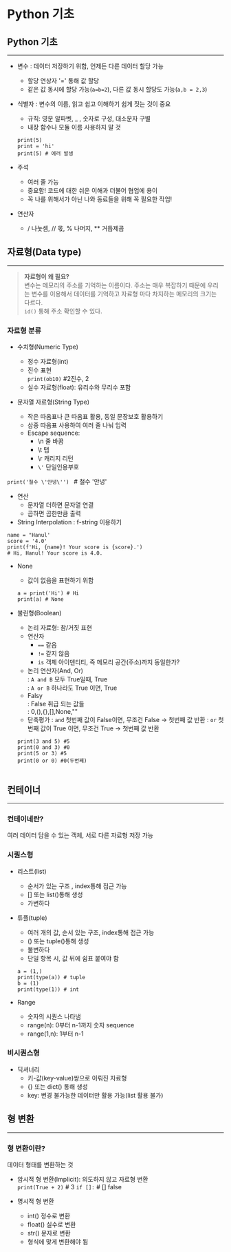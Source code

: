 # **Python 기초**

## Python 기초 
---

- 변수 : 데이터 저장하기 위함, 언제든 다른 데이터 할당 가능  
  - 할당 연상자 '=' 통해 값 할당  
  - 같은 값 동시에 할당 가능(`a=b=2`), 다른 값 동시 할당도 가능(`a,b = 2,3`)

- 식별자 : 변수의 이름, 읽고 쉽고 이해하기 쉽게 짓는 것이 중요
  - 규칙: 영문 알파벳, _ , 숫자로 구성, 대소문자 구별
  - 내장 함수나 모듈 이름 사용하지 말 것
  ```
  print(5)
  print = 'hi'
  print(5) # 에러 발생
  ```

- 주석
  - 여러 줄 가능
  - 중요함! 코드에 대한 쉬운 이해과 더불어 협업에 용이
  - 꼭 나를 위해서가 아닌 나와 동료들을 위해 꼭 필요한 작업!

- 연산자
  - / 나눗셈, // 몫, % 나머지, ** 거듭제곱


## 자료형(Data type)
---
>**자료형이 왜 필요?**  
변수는 메모리의 주소를 기억하는 이름이다. 주소는 매우 복잡하기 때문에 우리는 변수를 이용해서 데이터를 기억하고 자료형 마다 차지하는 메모리의 크기는 다르다.   
 `id()` 통해 주소 확인할 수 있다. 

### 자료형 분류
- 수치형(Numeric Type)
  - 정수 자료형(int)
  - 진수 표현  
  `print(ob10)` #2진수, 2
  - 실수 자료형(float): 유리수와 무리수 포함

- 문자열 자료형(String Type)
  - 작은 따옴표나 큰 따옴표 활용, 동일 문장보호 활용하기
  - 삼중 따옴표 사용하여 여러 줄 나눠 입력
  - Escape sequence: 
    - \n 줄 바꿈
    - \t 탭 
    - \r 캐리지 리턴
    - `\'` 단일인용부호  
 
`print('철수 \'안녕\'') ` # 철수 '안녕'
  - 연산
    - 문자열 더하면 문자열 연결
    - 곱하면 곱한만큼 출력
  - String Interpolation : f-string 이용하기
  ```
  name = "Hanul'
  score = '4.0'
  print(f'Hi, {name}! Your score is {score}.')
  # Hi, Hanul! Your score is 4.0.
  ```

- None
  - 값이 없음을 표현하기 위함
  ```
  a = print('Hi') # Hi 
  print(a) # None
  ```

- 불린형(Boolean)
  - 논리 자료형: 참/거짓 표현
  - 연산자
    - `==` 같음
    - `!=` 같지 않음
    - `is` 객체 아이덴티티, 즉 메모리 공간(주소)까지 동일한가?
  - 논리 연산자(And, Or)  
  : `A and B` 모두 True일때, True  
  : `A or B` 하나라도 True 이면, True
  - Falsy  
  : False 취급 되는 값들   
  : 0,(),{},[],None,""
  - 단축평가 
  : `and` 첫번째 값이 False이면, 무조건 False -> 첫번째 값 반환
  : `or` 첫번째 값이 True 이면, 무조건 True -> 첫번째 값 반환
  ```
  print(3 and 5) #5
  print(0 and 3) #0
  print(5 or 3) #5
  print(0 or 0) #0(두번째)


## 컨테이너 
---
### 컨테이네란? 
여러 데이터 담을 수 있는 객체, 서로 다른 자료형 저장 가능

### 시퀀스형 
- 리스트(list)  
  - 순서가 있는 구조 , index통해 접근 가능
  - [] 또는 list()통해 생성  
  - 가변하다

- 튜플(tuple)
  - 여러 개의 값, 순서 있는 구조, index통해 접근 가능
  - () 또는 tuple()통해 생성  
  - 불변하다
  - 단일 항목 시, 값 뒤에 쉼표 붙여야 함
  ```
  a = (1,)
  print(type(a)) # tuple
  b = (1)
  print(type(1)) # int
  ```
- Range
  - 숫자의 시퀀스 나타냄  
  - range(n): 0부터 n-1까지 숫자 sequence
  - range(1,n): 1부터 n-1

### 비시퀀스형
- 딕셔너리
  - 키-값(key-value)쌍으로 이뤄진 자료형
  - {} 또는 dict() 통해 생성
  - key: 변경 불가능한 데이터만 활용 가능(list 활용 불가)


## 형 변환
---

### 형 변환이란?
데이터 형태를 변환하는 것

- 암시적 형 변환(Implicit): 의도하지 않고 자료형 변환  
`print(True + 2)` # 3
`if []:` # [] false

- 명시적 형 변환
  - int() 정수로 변환
  - float() 실수로 변환
  - str() 문자로 변환
  - 형식에 맞게 변환해야 됨







